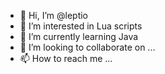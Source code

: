- 👋 Hi, I’m @leptio
- 👀 I’m interested in Lua scripts
- 🌱 I’m currently learning Java
- 💞️ I’m looking to collaborate on ...
- 📫 How to reach me ...

<!---
leptio/leptio is a ✨ special ✨ repository because its `README.md` (this file) appears on your GitHub profile.
You can click the Preview link to take a look at your changes.
--->
